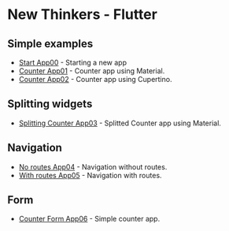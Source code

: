 # New Thinkers - Flutter

## Simple examples

- [Start App00](/examples/app00/) - Starting a new app
- [Counter App01](/examples/app01/) - Counter app using Material.
- [Counter App02](/examples/app02/) - Counter app using Cupertino.

## Splitting widgets

- [Splitting Counter App03](/examples/app03/) - Splitted Counter app using Material.

## Navigation

- [No routes App04](/examples/app04/) - Navigation without routes.
- [With routes App05](/examples/app05/) - Navigation with routes.

## Form

- [Counter Form App06](/examples/app06/) - Simple counter app.